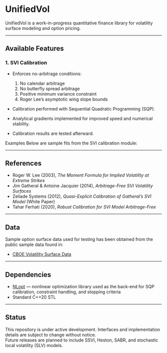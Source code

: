 # UnifiedVol

UnifiedVol is a work-in-progress quantitative finance library for volatility surface modeling and option pricing.  

---

## Available Features

### 1. SVI Calibration
- Enforces no-arbitrage conditions:
  1. No calendar arbitrage  
  2. No butterfly spread arbitrage  
  3. Positive minimum variance constraint  
  4. Roger Lee’s asymptotic wing slope bounds  

- Calibration performed with Sequential Quadratic Programming (SQP). 
- Analytical gradients implemented for improved speed and numerical stability.
- Calibration results are tested afterward.

Examples
Below are sample fits from the SVI calibration module:

---

## References
- Roger W. Lee (2003), *The Moment Formula for Implied Volatility at Extreme Strikes*  
- Jim Gatheral & Antoine Jacquier (2014), *Arbitrage-Free SVI Volatility Surfaces*  
- Zeliade Systems (2012), *Quasi-Explicit Calibration of Gatheral’s SVI Model* (White Paper)  
- Tahar Ferhati (2020), *Robust Calibration for SVI Model Arbitrage-Free*
  
---

## Data
Sample option surface data used for testing has been obtained from the public sample data found in:  

- [CBOE Volatility Surface Data](https://datashop.cboe.com/volatility-surfaces)  

---

## Dependencies
- [NLopt](https://nlopt.readthedocs.io/) — nonlinear optimization library used as the back-end for SQP calibration, constraint handling, and stopping criteria  
- Standard C++20 STL  

---

## Status
This repository is under active development. Interfaces and implementation details are subject to change without notice.  
Future releases are planned to include SSVI, Heston, SABR, and stochastic local volatility (SLV) models.
